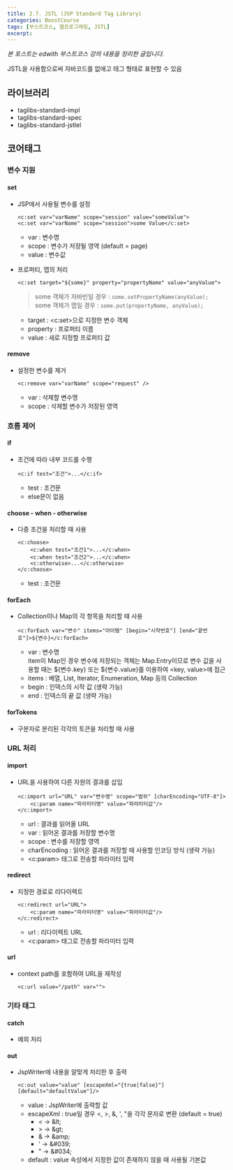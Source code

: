 ```yaml
---
title: 2.7. JSTL (JSP Standard Tag Library)
categories: BoostCourse
tags: [부스트코스, 웹프로그래밍, JSTL]
excerpt:
---
```

*본 포스트는 edwith 부스트코스 강의 내용을 정리한 글입니다.* 

JSTL을 사용함으로써 자바코드를 없애고 태그 형태로 표현할 수 있음

## 라이브러리
- taglibs-standard-impl
- taglibs-standard-spec
- taglibs-standard-jstlel

## 코어태그

### 변수 지원

#### set
- JSP에서 사용될 변수를 설정  
    ```
    <c:set var="varName" scope="session" value="someValue">
    <c:set var="varName" scope="session">some Value</c:set>
    ```
    - var : 변수명
    - scope : 변수가 저장될 영역 (default = page)
    - value : 변수값
- 프로퍼티, 맵의 처리  
    ```
    <c:set target="${some}" property="propertyName" value="anyValue">
    ```
    > some 객체가 자바빈일 경우 : `some.setPropertyName(anyValue);`  
    some 객체가 맵일 경우 : `some.put(propertyName, anyValue);`
    
    - target : <c:set>으로 지정한 변수 객체
    - property : 프로퍼티 이름
    - value : 새로 지정할 프로퍼티 값

#### remove
- 설정한 변수를 제거  
    ```
    <c:remove var="varName" scope="request" />
    ```
    - var : 삭제할 변수명
    - scope : 삭제할 변수가 저장된 영역

### 흐름 제어

#### if
- 조건에 따라 내부 코드를 수행  
    ```
    <c:if test="조건">...</c:if>
    ```
    - test : 조건문
    - else문이 없음

#### choose - when - otherwise
- 다중 조건을 처리할 때 사용

    ```
    <c:choose>
        <c:when test="조건1">...</c:when>
        <c:when test="조건2">...</c:when>
        <c:otherwise>...</c:otherwise>
    </c:choose>
    ```
    - test : 조건문

#### forEach
- Collection이나 Map의 각 항목을 처리할 때 사용  
    ```
    <c:forEach var="변수" items="아이템" [begin="시작번호"] [end="끝번호"]>${변수}</c:forEach>
    ```
    - var : 변수명  
    item이 Map인 경우 변수에 저장되는 객체는 Map.Entry이므로 변수 값을 사용할 때는 ${변수.key} 또는 ${변수.value}를 이용하여 <key, value>에 접근
    - items : 배열, List, Iterator, Enumeration, Map 등의 Collection
    - begin : 인덱스의 시작 값 (생략 가능)
    - end : 인덱스의 끝 값 (생략 가능)

#### forTokens
- 구분자로 분리된 각각의 토큰을 처리할 때 사용

### URL 처리

#### import
- URL을 사용하여 다른 자원의 결과를 삽입
  
    ```
    <c:import url="URL" var="변수명" scope="범위" [charEncoding="UTF-8"]>
        <c:param name="파라미터명" value="파라미터값"/>
    </c:import>
    ```
    - url : 결과를 읽어올 URL
    - var : 읽어온 결과를 저장할 변수명
    - scope : 변수를 저장할 영역
    - charEncoding : 읽어온 결과를 저장할 때 사용할 인코딩 방식 (생략 가능)
    - <c:param> 태그로 전송할 파라미터 입력

#### redirect
- 지정한 경로로 리다이렉트

    ```
    <c:redirect url="URL">
        <c:param name="파라미터명" value="파라미터값"/>
    </c:redirect>
    ```
    - url : 리다이렉트 URL
    - <c:param> 태그로 전송할 파라미터 입력

#### url
- context path를 포함하여 URL을 재작성  
    ```
    <c:url value="/path" var="">
    ```

### 기타 태그

#### catch
- 예외 처리

#### out
- JspWriter에 내용을 알맞게 처리한 후 출력  
    ```
    <c:out value="value" [escapeXml="{true|false}"] [default="defaultValue"]/>
    ```
    - value : JspWriter에 출력할 값
    - escapeXml : true일 경우 <, >, &, ', "을 각각 문자로 변환 (default = true)
        - < → \&lt;
        - \> → \&gt;
        - & → \&amp;
        - ' → \&#039;
        - " → \&#034;
    - default : value 속성에서 지정한 값이 존재하지 않을 때 사용될 기본값
